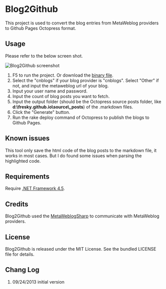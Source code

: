 Blog2Github
===========

This project is used to convert the blog entries from MetaWeblog providers to Github Pages Octopress format.



## Usage

Please refer to the below screen shot.

![Blog2Github screenshot](https://raw.github.com/fresky/Blog2Github/master/screenshot.png)

1. F5 to run the project. Or download the [binary file](https://raw.github.com/fresky/Blog2Github/master/Blog2Github.zip).  
2. Select the "cnblogs" if your blog provider is "cnblogs". Select "Other" if not, and input the metaweblog url of your blog.  
3. Input your user name and password.  
4. Input the count of blog posts you want to fetch.
5. Input the output folder (should be the Octopress source posts folder, like **d:\fresky.github.io\source\\_posts**) of the .markdown files.  
6. Click the "Generate" button.
7. Run the rake deploy command of Octopress to publish the blogs to Github Pages.

## Known issues

This tool only save the html code of the blog posts to the markdown file, it works in most cases. But I do found some issues when parsing the highlighted code.

## Requirements

Require [.NET Framework 4.5](http://msdn.microsoft.com/library/vstudio/5a4x27ek).

## Credits
Blog2Github used the [MetaWeblogSharp](http://metaweblogsharp.codeplex.com/) to communicate with MetaWeblog providers.


## License

Blog2Github is released under the MIT License. See the bundled LICENSE file for details.

## Chang Log

1. 09/24/2013	initial version
